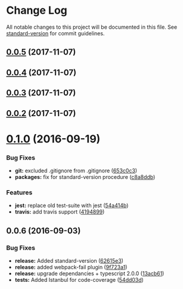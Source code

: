 # Change Log

All notable changes to this project will be documented in this file. See [standard-version](https://github.com/conventional-changelog/standard-version) for commit guidelines.

<a name="0.0.5"></a>
## [0.0.5](https://github.com/DxCx/ts-library-starter/compare/v0.0.4...v0.0.5) (2017-11-07)



<a name="0.0.4"></a>
## [0.0.4](https://github.com/DxCx/ts-library-starter/compare/v0.0.3...v0.0.4) (2017-11-07)



<a name="0.0.3"></a>
## [0.0.3](https://github.com/DxCx/ts-library-starter/compare/v0.0.2...v0.0.3) (2017-11-07)



<a name="0.0.2"></a>
## [0.0.2](https://github.com/DxCx/ts-library-starter/compare/v0.1.0...v0.0.2) (2017-11-07)



<a name="0.1.0"></a>
# [0.1.0](https://github.com/DxCx/ts-library-starter/compare/v0.0.6...v0.1.0) (2016-09-19)


### Bug Fixes

* **git:** excluded .gitignore from .gitignore ([653c0c3](https://github.com/DxCx/ts-library-starter/commit/653c0c3))
* **packages:** fix for standard-version procedure ([c8a8ddb](https://github.com/DxCx/ts-library-starter/commit/c8a8ddb))


### Features

* **jest:** replace old test-suite with jest ([54a414b](https://github.com/DxCx/ts-library-starter/commit/54a414b))
* **travis:** add travis support ([4194899](https://github.com/DxCx/ts-library-starter/commit/4194899))



<a name="0.0.6"></a>
## 0.0.6 (2016-09-03)


### Bug Fixes

* **release:** Added standard-version ([62615e3](https://github.com/DxCx/ts-library-starter/commit/62615e3))
* **release:** added webpack-fail plugin ([9f723a1](https://github.com/DxCx/ts-library-starter/commit/9f723a1))
* **release:** upgrade dependancies + typescript 2.0.0 ([13acb61](https://github.com/DxCx/ts-library-starter/commit/13acb61))
* **tests:** Added Istanbul for code-coverage ([54dd03d](https://github.com/DxCx/ts-library-starter/commit/54dd03d))
